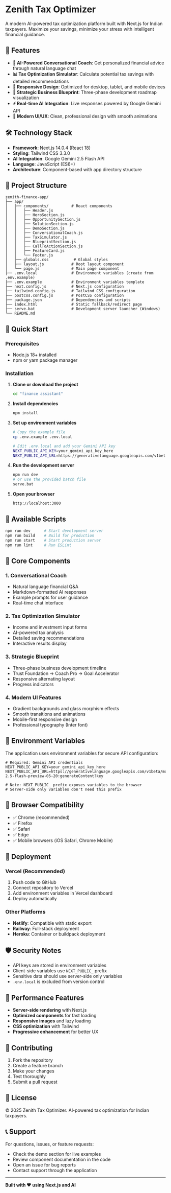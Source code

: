 # Zenith Tax Optimizer

A modern AI-powered tax optimization platform built with Next.js for Indian taxpayers. Maximize your savings, minimize your stress with intelligent financial guidance.

## 🚀 Features

- **🤖 AI-Powered Conversational Coach**: Get personalized financial advice through natural language chat
- **📊 Tax Optimization Simulator**: Calculate potential tax savings with detailed recommendations
- **📱 Responsive Design**: Optimized for desktop, tablet, and mobile devices
- **🎯 Strategic Business Blueprint**: Three-phase development roadmap visualization
- **⚡ Real-time AI Integration**: Live responses powered by Google Gemini API
- **🎨 Modern UI/UX**: Clean, professional design with smooth animations

## 🛠️ Technology Stack

- **Framework**: Next.js 14.0.4 (React 18)
- **Styling**: Tailwind CSS 3.3.0
- **AI Integration**: Google Gemini 2.5 Flash API
- **Language**: JavaScript (ES6+)
- **Architecture**: Component-based with app directory structure

## 📁 Project Structure

```
zenith-finance-app/
├── app/
│   ├── components/          # React components
│   │   ├── Header.js
│   │   ├── HeroSection.js
│   │   ├── OpportunitySection.js
│   │   ├── SolutionSection.js
│   │   ├── DemoSection.js
│   │   ├── ConversationalCoach.js
│   │   ├── TaxSimulator.js
│   │   ├── BlueprintSection.js
│   │   ├── CallToActionSection.js
│   │   ├── FeatureCard.js
│   │   └── Footer.js
│   ├── globals.css           # Global styles
│   ├── layout.js            # Root layout component
│   └── page.js              # Main page component
├── .env.local               # Environment variables (create from .env.example)
├── .env.example             # Environment variables template
├── next.config.js           # Next.js configuration
├── tailwind.config.js       # Tailwind CSS configuration
├── postcss.config.js        # PostCSS configuration
├── package.json             # Dependencies and scripts
├── index.html               # Static fallback/redirect page
├── serve.bat                # Development server launcher (Windows)
└── README.md                
```

## 🚀 Quick Start

### Prerequisites
- Node.js 18+ installed
- npm or yarn package manager

### Installation

1. **Clone or download the project**
   ```bash
   cd "finance assistant"
   ```

2. **Install dependencies**
   ```bash
   npm install
   ```

3. **Set up environment variables**
   ```bash
   # Copy the example file
   cp .env.example .env.local
   
   # Edit .env.local and add your Gemini API key
   NEXT_PUBLIC_API_KEY=your_gemini_api_key_here
   NEXT_PUBLIC_API_URL=https://generativelanguage.googleapis.com/v1beta/models/gemini-2.5-flash-preview-05-20:generateContent?key
   ```

4. **Run the development server**
   ```bash
   npm run dev
   # or use the provided batch file
   serve.bat
   ```

5. **Open your browser**
   ```
   http://localhost:3000
   ```

## 🔧 Available Scripts

```bash
npm run dev      # Start development server
npm run build    # Build for production
npm run start    # Start production server
npm run lint     # Run ESLint
```

## 🌟 Core Components

### 1. **Conversational Coach**
- Natural language financial Q&A
- Markdown-formatted AI responses
- Example prompts for user guidance
- Real-time chat interface

### 2. **Tax Optimization Simulator**
- Income and investment input forms
- AI-powered tax analysis
- Detailed saving recommendations
- Interactive results display

### 3. **Strategic Blueprint**
- Three-phase business development timeline
- Trust Foundation → Coach Pro → Goal Accelerator
- Responsive alternating layout
- Progress indicators

### 4. **Modern UI Features**
- Gradient backgrounds and glass morphism effects
- Smooth transitions and animations
- Mobile-first responsive design
- Professional typography (Inter font)

## 🔐 Environment Variables

The application uses environment variables for secure API configuration:

```env
# Required: Gemini API credentials
NEXT_PUBLIC_API_KEY=your_gemini_api_key_here
NEXT_PUBLIC_API_URL=https://generativelanguage.googleapis.com/v1beta/models/gemini-2.5-flash-preview-05-20:generateContent?key

# Note: NEXT_PUBLIC_ prefix exposes variables to the browser
# Server-side only variables don't need this prefix
```

## 📱 Browser Compatibility

- ✅ Chrome (recommended)
- ✅ Firefox
- ✅ Safari
- ✅ Edge
- ✅ Mobile browsers (iOS Safari, Chrome Mobile)

## 🚀 Deployment

### Vercel (Recommended)
1. Push code to GitHub
2. Connect repository to Vercel
3. Add environment variables in Vercel dashboard
4. Deploy automatically

### Other Platforms
- **Netlify**: Compatible with static export
- **Railway**: Full-stack deployment
- **Heroku**: Container or buildpack deployment

## 🛡️ Security Notes

- API keys are stored in environment variables
- Client-side variables use `NEXT_PUBLIC_` prefix
- Sensitive data should use server-side only variables
- `.env.local` is excluded from version control

## 🎯 Performance Features

- **Server-side rendering** with Next.js
- **Optimized components** for fast loading
- **Responsive images** and lazy loading
- **CSS optimization** with Tailwind
- **Progressive enhancement** for better UX

## 🤝 Contributing

1. Fork the repository
2. Create a feature branch
3. Make your changes
4. Test thoroughly
5. Submit a pull request

## 📄 License

© 2025 Zenith Tax Optimizer. AI-powered tax optimization for Indian taxpayers.

## 📞 Support

For questions, issues, or feature requests:
- Check the demo section for live examples
- Review component documentation in the code
- Open an issue for bug reports
- Contact support through the application

---

**Built with ❤️ using Next.js and AI**
